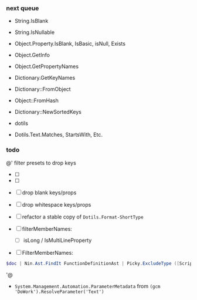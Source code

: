 
### next queue


- String.IsBlank
- String.IsNullable
- Object.Property.IsBlank, IsBasic, isNull, Exists
- Object.GetInfo
- Object.GetPropertyNames
- Dictionary.GetKeyNames
- Dictionary::FromObject
- Object::FromHash
- Dictionary::NewSortedKeys

- dotils
- Dotils.Text.Matches, StartsWith, Etc.


### todo

@'
filter presets to drop keys
- [ ]   [System.Management.Automation.PSCmdlet]::CommonParameters
- [ ] [System.Management.Automation.PSCmdlet]::OptionalCommonParameters
- [ ] drop blank keys/props
- [ ] drop whitespace keys/props
- [ ] refactor a stable copy of `Dotils.Format-ShortType`

- [ ] filterMemberNames:
  - [ ] isLong / IsMultiLineProperty 
- [ ] FilterMemberNames:
```ps1
$doc | Nin.Ast.FindIt FunctionDefinitionAst | Picky.ExcludeType ([ScriptBlock], [Ast])

```    

'@

- `System.Management.Automation.ParameterMetadata` from `(gcm 'DoWork').ResolveParameter('Text')`